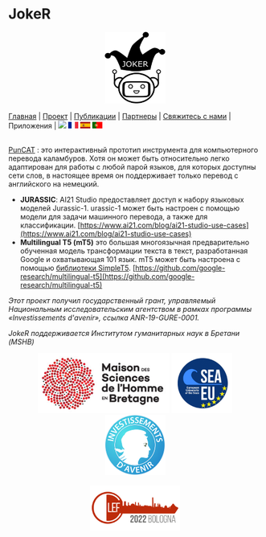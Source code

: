 # JokeR
<p align="center">
  <img src="../img/Joker.png" width="120" height="142">
</p>

 [Главная](index) | [Проект](project) | [Публикации](publications) | [Партнеры](partners) | [Свяжитесь с нами](contact) | Приложения | [<img src="../img/drapeau EN.png" width="20">](https://lepocci.github.io/joker-/EN/index) [<img src="../img/drapeau FR.png" width="20">](https://lepocci.github.io/joker-/FR/index)  [<img src="../img/drapeau ES.png" width="20">](https://lepocci.github.io/joker-/EN/index)  [<img src="../img/drapeau PT.png" width="20">](https://lepocci.github.io/joker-/EN/index)
<br>

<br> [PunCAT](https://github.com/OFAI/PunCAT) : это интерактивный прототип инструмента для компьютерного перевода каламбуров. Хотя он может быть относительно легко адаптирован для работы с любой парой языков, для которых доступны сети слов, в настоящее время он поддерживает только перевод с английского на немецкий.

* **JURASSIC**: AI21 Studio предоставляет доступ к набору языковых моделей Jurassic-1. urassic-1 может быть настроен с помощью модели для задачи машинного перевода, а также для классификации.  [https://www.ai21.com/blog/ai21-studio-use-cases](https://www.ai21.com/blog/ai21-studio-use-cases)
* **Multilingual T5 (mT5)**   это большая многоязычная предварительно обученная модель трансформации текста в текст, разработанная Google и охватывающая 101 язык. mT5 может быть настроена с помощью [библиотеки SimpleT5](https://github.com/Shivanandroy/simpleT5/). [https://github.com/google-research/multilingual-t5](https://github.com/google-research/multilingual-t5)

<p>
<em>Этот проект получил государственный грант, управляемый Национальным исследовательским агентством в рамках программы «Investissements d'avenir», ссылка ANR-19-GURE-0001.</em>
</p>
<p>
<em>JokeR поддерживается Институтом гуманитарных наук в Бретани (MSHB)</em>
</p>
<div align="center">
  <a href="https://www.mshb.fr"><img src="../img/MSHB.jpg" height="120"></a>
  <a href="https://sea-eu.org/?lang=fr"><img src="../img/SEA-EU.png" height="120"></a>
  <a href="https://www.gouvernement.fr/le-programme-d-investissements-d-avenir"><img src="../img/Investissement avenir.jpeg" height="120"></a>
</div>
<br />
<div align="center">
  <a href="https://clef2022.clef-initiative.eu/index.php"><img src="../img/CLEF2022.png" height="90"></a> 
</div>
